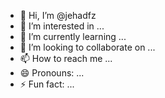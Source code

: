 - 👋 Hi, I’m @jehadfz
- 👀 I’m interested in ...
- 🌱 I’m currently learning ...
- 💞️ I’m looking to collaborate on ...
- 📫 How to reach me ...
- 😄 Pronouns: ...
- ⚡ Fun fact: ...

<!---
jehadfz/jehadfz is a ✨ special ✨ repository because its `README.md` (this file) appears on your GitHub profile.
You can click the Preview link to take a look at your changes.
--->
